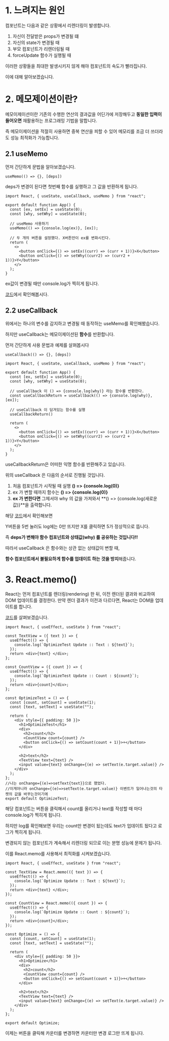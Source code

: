 # 1. 느려지는 원인

컴포넌트는 다음과 같은 상황에서 리렌더링이 발생합니다.

1. 자신이 전달받은 props가 변경될 떄
2. 자신의 state가 변경될 때
3. 부모 컴포넌트가 리렌더링될 때
4. forceUpdate 함수가 실행될 때

이러한 상황들을 최대한 발생시키지 않게 해야 컴포넌트의 속도가 빨라집니다.

이에 대해 알아보겠습니다.

# 2. 메모제이션이란?

메모이제이션이란 기존의 수행한 연산의 결과값을 어딘가에 저장해두고 **동일한 입력이 들어오면** 재활용하는 프로그래밍 기법을 말합니다.

즉 메모이제이션을 적절히 사용하면 중복 연산을 피할 수 있어 메모리를 조금 더 쓰더라도 성능 최적화가 가능합니다.



## 2.1 useMemo

먼저 간단하게 문법을 알아보겠습니다.

`useMemo(() => {}, [deps])`

deps가 변경이 된다면 첫번째 함수를 실행하고 그 값을 반환하게 됩니다.



```react
import React, { useState, useCallback, useMemo } from "react";

export default function App() {
  const [ex, setEx] = useState(0);
  const [why, setWhy] = useState(0);

  // useMemo 사용하기
  useMemo(() => {console.log(ex)}, [ex]);

  // 두 개의 버튼을 설정했다. X버튼만이 ex를 변화시킨다.
  return (
    <>
      <button onClick={() => setEx((curr) => (curr + 1))}>X</button>
      <button onClick={() => setWhy((curr2) => (curr2 + 1))}>Y</button>
    </>
  );
}
```

ex값이 변경될 때만 console.log가 찍히게 됩니다.

[코드]( https://codesandbox.io/s/usememo-2tqidm?file=/src/App.js)에서 확인해봅시다.



## 2.2 useCallback

위에서는 하나의 변수를 감지하고 변경될 때 동작하는 useMemo를 확인해봤습니다.

하지만 useCallback는 메모이제이션된 **함수**를 반환합니다. 

먼저 간단하게 사용 문법과 예제를 살펴봅시다

`useCallback(() => {}, [deps])`



```react
import React, { useState, useCallback, useMemo } from "react";

export default function App() {
  const [ex, setEx] = useState(0);
  const [why, setWhy] = useState(0);

  // useCallback 이 () => {console.log(why)} 라는 함수를 반환한다.
  const useCallbackReturn = useCallback(() => {console.log(why)}, [ex]);

  // useCallback 이 담겨있는 함수를 실행
  useCallbackReturn()

  return (
    <>
      <button onClick={() => setEx((curr) => (curr + 1))}>X</button>
      <button onClick={() => setWhy((curr2) => (curr2 + 1))}>Y</button>
    </>
  );
}
```

useCallbackReturn은 어떠한 익명 함수를 반환해주고 있습니다.


위의 useCallback 은 다음의 순서로 진행될 것입니다.

1. 처음 컴포넌트가 시작될 때 실행 **() => {console.log(0)}**
2. ex 가 변할 때까지 함수는 **() => {console.log(0)}**
3. **ex 가 변한다면** 그제서야 why 의 값을 가져와서 **() => {console.log(새로운 값)}**을 출력합니다.



해당 [코드](https://codesandbox.io/s/usecallback-51nnby?file=/src/App.js:469-475)에서 확인해보면

Y버튼을 5번 눌러도 log에는 0만 뜨지만 X를 클릭하면 5가 정상적으로 뜹니다.

즉 **deps가 변해야 함수 컴포넌트와 상태값(why) 를 공유하는 것입니다!!**



따라서 useCallback 은 함수와는 상관 없는 상태값이 변할 때,

**함수 컴포넌트에서 불필요하게 함수를 업데이트 하는 것을 방지**해줍니다.





# 3. React.memo()

React는 먼저 컴포넌트를 렌더링(rendering) 한 뒤, 이전 렌더된 결과와 비교하여 DOM 업데이트를 결정한다. 만약 렌더 결과가 이전과 다르다면, React는 DOM을 업데이트를 합니다.

[코드](https://codesandbox.io/s/react-memo-0hbgm6?file=/src/OptimizeTest.js:0-922)를 살펴보겠습니다.

```react
import React, { useEffect, useState } from "react";

const TextView = ({ text }) => {
  useEffect(() => {
    console.log(`OptimizeTest Update :: Text : ${text}`);
  });
  return <div>{text} </div>;
};

const CountView = ({ count }) => {
  useEffect(() => {
    console.log(`OptimizeTest Update :: Count : ${count}`);
  });
  return <div>{count}</div>;
};

const OptimizeTest = () => {
  const [count, setCount] = useState(1);
  const [text, setText] = useState("");

  return (
    <div style={{ padding: 50 }}>
      <h1>OptimizeTest</h1>
      <div>
        <h2>count</h2>
        <CountView count={count} />
        <button onClick={() => setCount(count + 1)}>+</button>
      </div>

      <h2>text</h2>
      <TextView text={text} />
      <input value={text} onChange={(e) => setText(e.target.value)} />
    </div>
  );
};
//나는 onChange={(e)=>setText{text}}으로 했었다.
//이게아니라 onChange={(e)=>setText(e.target.value)} 이벤트가 일어나는것의 타켓의 값을 바꾸는것이기에
export default OptimizeTest;
```

해당 컴포넌트는 버튼을 클릭해서 count를 올리거나 text를 작성할 때 마다 console.log가 찍히게 됩니다.

하지만 log를 확인해보면 우리는 count만 변경이 됬는데도 text가 업데이트 됬다고 로그가 찍히게 됩니다.

변경되지 않는 컴포넌트가 계속해서 리렌더링 되므로 이는 분명 성능에 문제가 됩니다.

이를 React.memo를 사용해서 최적화를 시켜보겠습니다.



```react
import React, { useEffect, useState } from "react";

const TextView = React.memo(({ text }) => {
  useEffect(() => {
    console.log(`Optimize Update :: Text : ${text}`);
  });
  return <div>{text} </div>;
});

const CountView = React.memo(({ count }) => {
  useEffect(() => {
    console.log(`Optimize Update :: Count : ${count}`);
  });
  return <div>{count}</div>;
});

const Optimize = () => {
  const [count, setCount] = useState(1);
  const [text, setText] = useState("");

  return (
    <div style={{ padding: 50 }}>
      <h1>Optimize</h1>
      <div>
        <h2>count</h2>
        <CountView count={count} />
        <button onClick={() => setCount(count + 1)}>+</button>
      </div>

      <h2>text</h2>
      <TextView text={text} />
      <input value={text} onChange={(e) => setText(e.target.value)} />
    </div>
  );
};

export default Optimize;
```

이제는 버튼을 클릭해 카운터를 변경하면 카운터만 변경 로그만 뜨게 됩니다.

